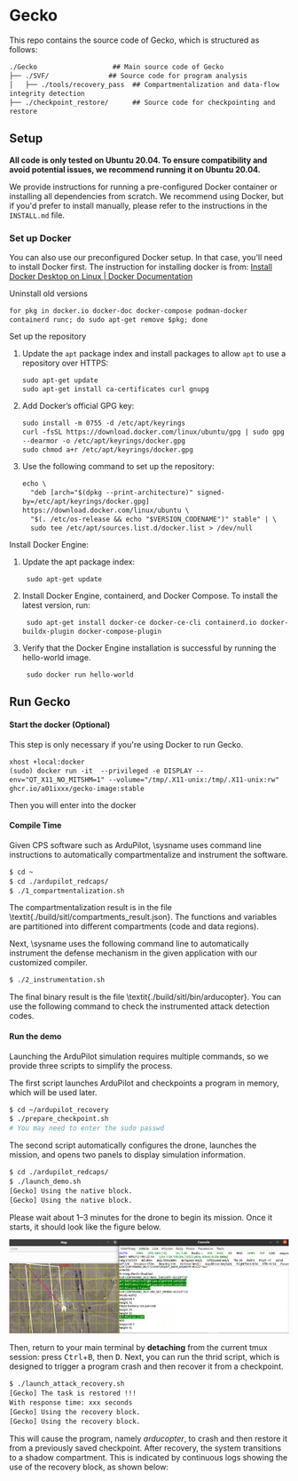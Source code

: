 # Gecko
This repo contains the source code of Gecko, which is structured as follows:


```
./Gecko                   ## Main source code of Gecko  
├── ./SVF/               ## Source code for program analysis  
│   ├── ./tools/recovery_pass  ## Compartmentalization and data-flow integrity detection  
├── ./checkpoint_restore/      ## Source code for checkpointing and restore
```

## Setup 

**All code is only tested on Ubuntu 20.04. To ensure compatibility and avoid potential issues, we recommend running it on Ubuntu 20.04.**

We provide instructions for running a pre-configured Docker container or installing all dependencies from scratch. We recommend using Docker, but if you'd prefer to install manually, please refer to the instructions in the `INSTALL.md` file.


### Set up Docker

You can also use our preconfigured Docker setup. In that case, you'll need to install Docker first. 
The instruction for installing docker is from: [Install Docker Desktop on Linux | Docker Documentation](https://docs.docker.com/desktop/install/linux-install/)

Uninstall old versions

```
for pkg in docker.io docker-doc docker-compose podman-docker containerd runc; do sudo apt-get remove $pkg; done
```
Set up the repository

1. Update the  `apt`  package index and install packages to allow  `apt`  to use a repository over HTTPS:
   
   ```
   sudo apt-get update
   sudo apt-get install ca-certificates curl gnupg
   ```

2. Add Docker’s official GPG key:
   
   ```
   sudo install -m 0755 -d /etc/apt/keyrings
   curl -fsSL https://download.docker.com/linux/ubuntu/gpg | sudo gpg --dearmor -o /etc/apt/keyrings/docker.gpg
   sudo chmod a+r /etc/apt/keyrings/docker.gpg
   ```

3. Use the following command to set up the repository:
   
   ```
   echo \
     "deb [arch="$(dpkg --print-architecture)" signed-by=/etc/apt/keyrings/docker.gpg] https://download.docker.com/linux/ubuntu \
     "$(. /etc/os-release && echo "$VERSION_CODENAME")" stable" | \
     sudo tee /etc/apt/sources.list.d/docker.list > /dev/null
   ```
Install Docker Engine:

1. Update the apt package index:
   
   ```
    sudo apt-get update
   ```
2. Install Docker Engine, containerd, and Docker Compose.
   To install the latest version, run:
   
   ```
    sudo apt-get install docker-ce docker-ce-cli containerd.io docker-buildx-plugin docker-compose-plugin
   ```
3. Verify that the Docker Engine installation is successful by running the hello-world image.
   
   ```
    sudo docker run hello-world
   ```


## Run Gecko

#### Start the docker (Optional)

This step is only necessary if you're using Docker to run Gecko.

```
xhost +local:docker
(sudo) docker run -it  --privileged -e DISPLAY --env="QT_X11_NO_MITSHM=1" --volume="/tmp/.X11-unix:/tmp/.X11-unix:rw" ghcr.io/a01ixxx/gecko-image:stable
```

Then you will enter into the docker


#### Compile Time

Given CPS software such as ArduPilot, \sysname uses command line instructions to automatically compartmentalize and instrument the software.

```bash
$ cd ~
$ cd ./ardupilot_redcaps/
$ ./1_compartmentalization.sh
```

The compartmentalization result is in the file \textit{./build/sitl/compartments\_result.json}. The functions and variables are partitioned into different compartments (code and data regions).


Next, \sysname uses the following command line to automatically instrument the defense mechanism in the given application with our customized compiler. 


```bash
$ ./2_instrumentation.sh
```

The final binary result is the file \textit{./build/sitl/bin/arducopter}. You can use the following command to check the instrumented attack detection codes.


#### Run the demo

Launching the ArduPilot simulation requires multiple commands, so we provide three scripts to simplify the process. 

The first script launches ArduPilot and checkpoints a program in memory, which will be used later.

```bash
$ cd ~/ardupilot_recovery
$ ./prepare_checkpoint.sh
# You may need to enter the sudo passwd
```



The second script automatically configures the drone, launches the mission, and opens two panels to display simulation information. 

```bash
$ cd ./ardupilot_redcaps/
$ ./launch_demo.sh
[Gecko] Using the native block.
[Gecko] Using the native block.
```

Please wait about 1–3 minutes for the drone to begin its mission. Once it starts, it should look like the figure below.


![gecko_demo](./others/gecko_demo.png)


Then, return to your main terminal by **detaching** from the current tmux session: press <kbd>Ctrl</kbd>+<kbd>B</kbd>, then <kbd>D</kbd>.
Next, you can run the thrid script, which is designed to trigger a program crash and then recover it from a checkpoint.  


```bash
$ ./launch_attack_recovery.sh
[Gecko] The task is restored !!! 
With response time: xxx seconds
[Gecko] Using the recovery block.
[Gecko] Using the recovery block.
```


This will cause the program, namely _arducopter_, to crash and then restore it from a previously saved checkpoint. After recovery, the system transitions to a shadow compartment. This is indicated by continuous logs showing the use of the recovery block, as shown below:
